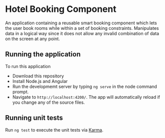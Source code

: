 # Hotel Booking Component
An application containing a reusable smart booking component which lets the user book rooms while within a set of booking constraints. Manipulates data in a logical way since it does not allow any invalid combination of data on the screen at any point.

## Running the application 

To run this application
* Download this repository
* Install Node.js and Angular
* Run the developmemt server by typing `ng serve` in the node command prompt. 
* Navigate to `http://localhost:4200/`. The app will automatically reload if you change any of the source files.

## Running unit tests

Run `ng test` to execute the unit tests via [Karma](https://karma-runner.github.io).


